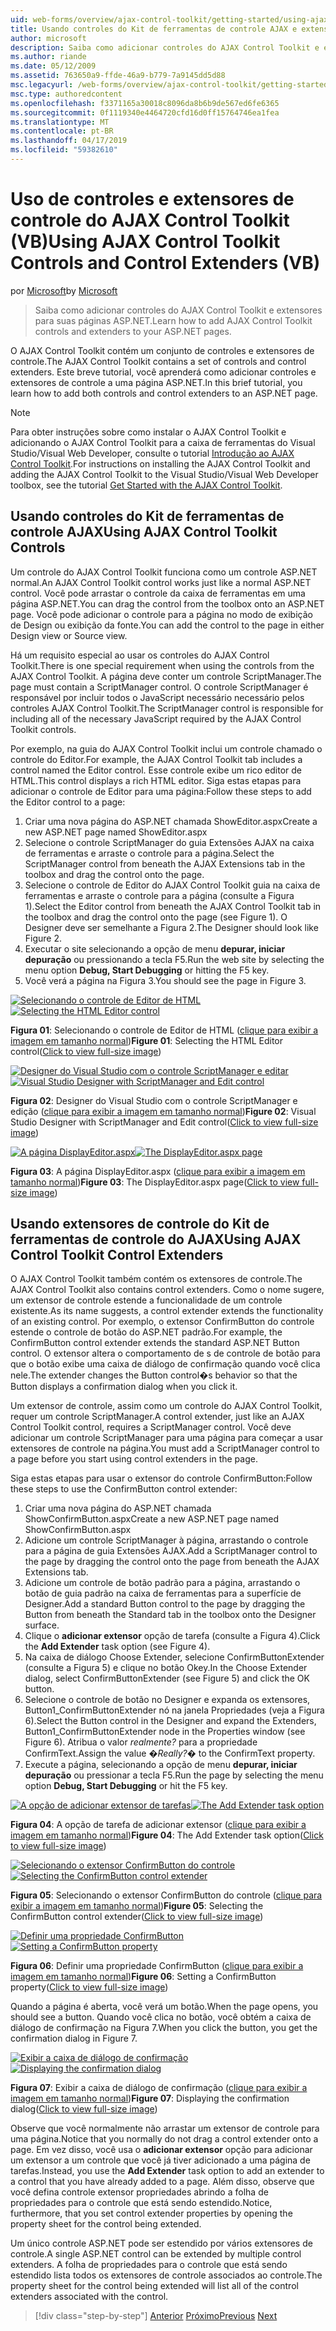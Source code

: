```yaml
---
uid: web-forms/overview/ajax-control-toolkit/getting-started/using-ajax-control-toolkit-controls-and-control-extenders-vb
title: Usando controles do Kit de ferramentas de controle AJAX e extensores de controle (VB) | Microsoft Docs
author: microsoft
description: Saiba como adicionar controles do AJAX Control Toolkit e extensores para suas páginas ASP.NET.
ms.author: riande
ms.date: 05/12/2009
ms.assetid: 763650a9-ffde-46a9-b779-7a9145dd5d88
msc.legacyurl: /web-forms/overview/ajax-control-toolkit/getting-started/using-ajax-control-toolkit-controls-and-control-extenders-vb
msc.type: authoredcontent
ms.openlocfilehash: f3371165a30018c8096da8b6b9de567ed6fe6365
ms.sourcegitcommit: 0f1119340e4464720cfd16d0ff15764746ea1fea
ms.translationtype: MT
ms.contentlocale: pt-BR
ms.lasthandoff: 04/17/2019
ms.locfileid: "59382610"
---
```

# <a name="using-ajax-control-toolkit-controls-and-control-extenders-vb"></a><span data-ttu-id="96c71-103">Uso de controles e extensores de controle do AJAX Control Toolkit (VB)</span><span class="sxs-lookup"><span data-stu-id="96c71-103">Using AJAX Control Toolkit Controls and Control Extenders (VB)</span></span>

<span data-ttu-id="96c71-104">por [Microsoft](https://github.com/microsoft)</span><span class="sxs-lookup"><span data-stu-id="96c71-104">by [Microsoft](https://github.com/microsoft)</span></span>

> <span data-ttu-id="96c71-105">Saiba como adicionar controles do AJAX Control Toolkit e extensores para suas páginas ASP.NET.</span><span class="sxs-lookup"><span data-stu-id="96c71-105">Learn how to add AJAX Control Toolkit controls and extenders to your ASP.NET pages.</span></span>


<span data-ttu-id="96c71-106">O AJAX Control Toolkit contém um conjunto de controles e extensores de controle.</span><span class="sxs-lookup"><span data-stu-id="96c71-106">The AJAX Control Toolkit contains a set of controls and control extenders.</span></span> <span data-ttu-id="96c71-107">Este breve tutorial, você aprenderá como adicionar controles e extensores de controle a uma página ASP.NET.</span><span class="sxs-lookup"><span data-stu-id="96c71-107">In this brief tutorial, you learn how to add both controls and control extenders to an ASP.NET page.</span></span>

> [!NOTE] 
> 
> <span data-ttu-id="96c71-108">Para obter instruções sobre como instalar o AJAX Control Toolkit e adicionando o AJAX Control Toolkit para a caixa de ferramentas do Visual Studio/Visual Web Developer, consulte o tutorial [Introdução ao AJAX Control Toolkit](get-started-with-the-ajax-control-toolkit-vb.md).</span><span class="sxs-lookup"><span data-stu-id="96c71-108">For instructions on installing the AJAX Control Toolkit and adding the AJAX Control Toolkit to the Visual Studio/Visual Web Developer toolbox, see the tutorial [Get Started with the AJAX Control Toolkit](get-started-with-the-ajax-control-toolkit-vb.md).</span></span>


## <a name="using-ajax-control-toolkit-controls"></a><span data-ttu-id="96c71-109">Usando controles do Kit de ferramentas de controle AJAX</span><span class="sxs-lookup"><span data-stu-id="96c71-109">Using AJAX Control Toolkit Controls</span></span>

<span data-ttu-id="96c71-110">Um controle do AJAX Control Toolkit funciona como um controle ASP.NET normal.</span><span class="sxs-lookup"><span data-stu-id="96c71-110">An AJAX Control Toolkit control works just like a normal ASP.NET control.</span></span> <span data-ttu-id="96c71-111">Você pode arrastar o controle da caixa de ferramentas em uma página ASP.NET.</span><span class="sxs-lookup"><span data-stu-id="96c71-111">You can drag the control from the toolbox onto an ASP.NET page.</span></span> <span data-ttu-id="96c71-112">Você pode adicionar o controle para a página no modo de exibição de Design ou exibição da fonte.</span><span class="sxs-lookup"><span data-stu-id="96c71-112">You can add the control to the page in either Design view or Source view.</span></span>

<span data-ttu-id="96c71-113">Há um requisito especial ao usar os controles do AJAX Control Toolkit.</span><span class="sxs-lookup"><span data-stu-id="96c71-113">There is one special requirement when using the controls from the AJAX Control Toolkit.</span></span> <span data-ttu-id="96c71-114">A página deve conter um controle ScriptManager.</span><span class="sxs-lookup"><span data-stu-id="96c71-114">The page must contain a ScriptManager control.</span></span> <span data-ttu-id="96c71-115">O controle ScriptManager é responsável por incluir todos o JavaScript necessário necessário pelos controles AJAX Control Toolkit.</span><span class="sxs-lookup"><span data-stu-id="96c71-115">The ScriptManager control is responsible for including all of the necessary JavaScript required by the AJAX Control Toolkit controls.</span></span>

<span data-ttu-id="96c71-116">Por exemplo, na guia do AJAX Control Toolkit inclui um controle chamado o controle do Editor.</span><span class="sxs-lookup"><span data-stu-id="96c71-116">For example, the AJAX Control Toolkit tab includes a control named the Editor control.</span></span> <span data-ttu-id="96c71-117">Esse controle exibe um rico editor de HTML.</span><span class="sxs-lookup"><span data-stu-id="96c71-117">This control displays a rich HTML editor.</span></span> <span data-ttu-id="96c71-118">Siga estas etapas para adicionar o controle de Editor para uma página:</span><span class="sxs-lookup"><span data-stu-id="96c71-118">Follow these steps to add the Editor control to a page:</span></span>

1. <span data-ttu-id="96c71-119">Criar uma nova página do ASP.NET chamada ShowEditor.aspx</span><span class="sxs-lookup"><span data-stu-id="96c71-119">Create a new ASP.NET page named ShowEditor.aspx</span></span>
2. <span data-ttu-id="96c71-120">Selecione o controle ScriptManager do guia Extensões AJAX na caixa de ferramentas e arraste o controle para a página.</span><span class="sxs-lookup"><span data-stu-id="96c71-120">Select the ScriptManager control from beneath the AJAX Extensions tab in the toolbox and drag the control onto the page.</span></span>
3. <span data-ttu-id="96c71-121">Selecione o controle de Editor do AJAX Control Toolkit guia na caixa de ferramentas e arraste o controle para a página (consulte a Figura 1).</span><span class="sxs-lookup"><span data-stu-id="96c71-121">Select the Editor control from beneath the AJAX Control Toolkit tab in the toolbox and drag the control onto the page (see Figure 1).</span></span> <span data-ttu-id="96c71-122">O Designer deve ser semelhante a Figura 2.</span><span class="sxs-lookup"><span data-stu-id="96c71-122">The Designer should look like Figure 2.</span></span>
4. <span data-ttu-id="96c71-123">Executar o site selecionando a opção de menu **depurar, iniciar depuração** ou pressionando a tecla F5.</span><span class="sxs-lookup"><span data-stu-id="96c71-123">Run the web site by selecting the menu option **Debug, Start Debugging** or hitting the F5 key.</span></span>
5. <span data-ttu-id="96c71-124">Você verá a página na Figura 3.</span><span class="sxs-lookup"><span data-stu-id="96c71-124">You should see the page in Figure 3.</span></span>


<span data-ttu-id="96c71-125">[![Selecionando o controle de Editor de HTML](using-ajax-control-toolkit-controls-and-control-extenders-vb/_static/image1.jpg)](using-ajax-control-toolkit-controls-and-control-extenders-vb/_static/image1.png)</span><span class="sxs-lookup"><span data-stu-id="96c71-125">[![Selecting the HTML Editor control](using-ajax-control-toolkit-controls-and-control-extenders-vb/_static/image1.jpg)](using-ajax-control-toolkit-controls-and-control-extenders-vb/_static/image1.png)</span></span>

<span data-ttu-id="96c71-126">**Figura 01**: Selecionando o controle de Editor de HTML ([clique para exibir a imagem em tamanho normal](using-ajax-control-toolkit-controls-and-control-extenders-vb/_static/image2.png))</span><span class="sxs-lookup"><span data-stu-id="96c71-126">**Figure 01**: Selecting the HTML Editor control([Click to view full-size image](using-ajax-control-toolkit-controls-and-control-extenders-vb/_static/image2.png))</span></span>


<span data-ttu-id="96c71-127">[![Designer do Visual Studio com o controle ScriptManager e editar](using-ajax-control-toolkit-controls-and-control-extenders-vb/_static/image2.jpg)](using-ajax-control-toolkit-controls-and-control-extenders-vb/_static/image3.png)</span><span class="sxs-lookup"><span data-stu-id="96c71-127">[![Visual Studio Designer with ScriptManager and Edit control](using-ajax-control-toolkit-controls-and-control-extenders-vb/_static/image2.jpg)](using-ajax-control-toolkit-controls-and-control-extenders-vb/_static/image3.png)</span></span>

<span data-ttu-id="96c71-128">**Figura 02**: Designer do Visual Studio com o controle ScriptManager e edição ([clique para exibir a imagem em tamanho normal](using-ajax-control-toolkit-controls-and-control-extenders-vb/_static/image4.png))</span><span class="sxs-lookup"><span data-stu-id="96c71-128">**Figure 02**: Visual Studio Designer with ScriptManager and Edit control([Click to view full-size image](using-ajax-control-toolkit-controls-and-control-extenders-vb/_static/image4.png))</span></span>


<span data-ttu-id="96c71-129">[![A página DisplayEditor.aspx](using-ajax-control-toolkit-controls-and-control-extenders-vb/_static/image3.jpg)](using-ajax-control-toolkit-controls-and-control-extenders-vb/_static/image5.png)</span><span class="sxs-lookup"><span data-stu-id="96c71-129">[![The DisplayEditor.aspx page](using-ajax-control-toolkit-controls-and-control-extenders-vb/_static/image3.jpg)](using-ajax-control-toolkit-controls-and-control-extenders-vb/_static/image5.png)</span></span>

<span data-ttu-id="96c71-130">**Figura 03**: A página DisplayEditor.aspx ([clique para exibir a imagem em tamanho normal](using-ajax-control-toolkit-controls-and-control-extenders-vb/_static/image6.png))</span><span class="sxs-lookup"><span data-stu-id="96c71-130">**Figure 03**: The DisplayEditor.aspx page([Click to view full-size image](using-ajax-control-toolkit-controls-and-control-extenders-vb/_static/image6.png))</span></span>


## <a name="using-ajax-control-toolkit-control-extenders"></a><span data-ttu-id="96c71-131">Usando extensores de controle do Kit de ferramentas de controle do AJAX</span><span class="sxs-lookup"><span data-stu-id="96c71-131">Using AJAX Control Toolkit Control Extenders</span></span>

<span data-ttu-id="96c71-132">O AJAX Control Toolkit também contém os extensores de controle.</span><span class="sxs-lookup"><span data-stu-id="96c71-132">The AJAX Control Toolkit also contains control extenders.</span></span> <span data-ttu-id="96c71-133">Como o nome sugere, um extensor de controle estende a funcionalidade de um controle existente.</span><span class="sxs-lookup"><span data-stu-id="96c71-133">As its name suggests, a control extender extends the functionality of an existing control.</span></span> <span data-ttu-id="96c71-134">Por exemplo, o extensor ConfirmButton do controle estende o controle de botão do ASP.NET padrão.</span><span class="sxs-lookup"><span data-stu-id="96c71-134">For example, the ConfirmButton control extender extends the standard ASP.NET Button control.</span></span> <span data-ttu-id="96c71-135">O extensor altera o comportamento de s de controle de botão para que o botão exibe uma caixa de diálogo de confirmação quando você clica nele.</span><span class="sxs-lookup"><span data-stu-id="96c71-135">The extender changes the Button control�s behavior so that the Button displays a confirmation dialog when you click it.</span></span>

<span data-ttu-id="96c71-136">Um extensor de controle, assim como um controle do AJAX Control Toolkit, requer um controle ScriptManager.</span><span class="sxs-lookup"><span data-stu-id="96c71-136">A control extender, just like an AJAX Control Toolkit control, requires a ScriptManager control.</span></span> <span data-ttu-id="96c71-137">Você deve adicionar um controle ScriptManager para uma página para começar a usar extensores de controle na página.</span><span class="sxs-lookup"><span data-stu-id="96c71-137">You must add a ScriptManager control to a page before you start using control extenders in the page.</span></span>

<span data-ttu-id="96c71-138">Siga estas etapas para usar o extensor do controle ConfirmButton:</span><span class="sxs-lookup"><span data-stu-id="96c71-138">Follow these steps to use the ConfirmButton control extender:</span></span>

1. <span data-ttu-id="96c71-139">Criar uma nova página do ASP.NET chamada ShowConfirmButton.aspx</span><span class="sxs-lookup"><span data-stu-id="96c71-139">Create a new ASP.NET page named ShowConfirmButton.aspx</span></span>
2. <span data-ttu-id="96c71-140">Adicione um controle ScriptManager à página, arrastando o controle para a página de guia Extensões AJAX.</span><span class="sxs-lookup"><span data-stu-id="96c71-140">Add a ScriptManager control to the page by dragging the control onto the page from beneath the AJAX Extensions tab.</span></span>
3. <span data-ttu-id="96c71-141">Adicione um controle de botão padrão para a página, arrastando o botão de guia padrão na caixa de ferramentas para a superfície de Designer.</span><span class="sxs-lookup"><span data-stu-id="96c71-141">Add a standard Button control to the page by dragging the Button from beneath the Standard tab in the toolbox onto the Designer surface.</span></span>
4. <span data-ttu-id="96c71-142">Clique o **adicionar extensor** opção de tarefa (consulte a Figura 4).</span><span class="sxs-lookup"><span data-stu-id="96c71-142">Click the **Add Extender** task option (see Figure 4).</span></span>
5. <span data-ttu-id="96c71-143">Na caixa de diálogo Choose Extender, selecione ConfirmButtonExtender (consulte a Figura 5) e clique no botão Okey.</span><span class="sxs-lookup"><span data-stu-id="96c71-143">In the Choose Extender dialog, select ConfirmButtonExtender (see Figure 5) and click the OK button.</span></span>
6. <span data-ttu-id="96c71-144">Selecione o controle de botão no Designer e expanda os extensores, Button1\_ConfirmButtonExtender nó na janela Propriedades (veja a Figura 6).</span><span class="sxs-lookup"><span data-stu-id="96c71-144">Select the Button control in the Designer and expand the Extenders, Button1\_ConfirmButtonExtender node in the Properties window (see Figure 6).</span></span> <span data-ttu-id="96c71-145">Atribua o valor *realmente?* para a propriedade ConfirmText.</span><span class="sxs-lookup"><span data-stu-id="96c71-145">Assign the value *�Really?�* to the ConfirmText property.</span></span>
7. <span data-ttu-id="96c71-146">Execute a página, selecionando a opção de menu **depurar, iniciar depuração** ou pressionar a tecla F5.</span><span class="sxs-lookup"><span data-stu-id="96c71-146">Run the page by selecting the menu option **Debug, Start Debugging** or hit the F5 key.</span></span>


<span data-ttu-id="96c71-147">[![A opção de adicionar extensor de tarefas](using-ajax-control-toolkit-controls-and-control-extenders-vb/_static/image4.jpg)](using-ajax-control-toolkit-controls-and-control-extenders-vb/_static/image7.png)</span><span class="sxs-lookup"><span data-stu-id="96c71-147">[![The Add Extender task option](using-ajax-control-toolkit-controls-and-control-extenders-vb/_static/image4.jpg)](using-ajax-control-toolkit-controls-and-control-extenders-vb/_static/image7.png)</span></span>

<span data-ttu-id="96c71-148">**Figura 04**: A opção de tarefa de adicionar extensor ([clique para exibir a imagem em tamanho normal](using-ajax-control-toolkit-controls-and-control-extenders-vb/_static/image8.png))</span><span class="sxs-lookup"><span data-stu-id="96c71-148">**Figure 04**: The Add Extender task option([Click to view full-size image](using-ajax-control-toolkit-controls-and-control-extenders-vb/_static/image8.png))</span></span>


<span data-ttu-id="96c71-149">[![Selecionando o extensor ConfirmButton do controle](using-ajax-control-toolkit-controls-and-control-extenders-vb/_static/image5.jpg)](using-ajax-control-toolkit-controls-and-control-extenders-vb/_static/image9.png)</span><span class="sxs-lookup"><span data-stu-id="96c71-149">[![Selecting the ConfirmButton control extender](using-ajax-control-toolkit-controls-and-control-extenders-vb/_static/image5.jpg)](using-ajax-control-toolkit-controls-and-control-extenders-vb/_static/image9.png)</span></span>

<span data-ttu-id="96c71-150">**Figura 05**: Selecionando o extensor ConfirmButton do controle ([clique para exibir a imagem em tamanho normal](using-ajax-control-toolkit-controls-and-control-extenders-vb/_static/image10.png))</span><span class="sxs-lookup"><span data-stu-id="96c71-150">**Figure 05**: Selecting the ConfirmButton control extender([Click to view full-size image](using-ajax-control-toolkit-controls-and-control-extenders-vb/_static/image10.png))</span></span>


<span data-ttu-id="96c71-151">[![Definir uma propriedade ConfirmButton](using-ajax-control-toolkit-controls-and-control-extenders-vb/_static/image6.jpg)](using-ajax-control-toolkit-controls-and-control-extenders-vb/_static/image11.png)</span><span class="sxs-lookup"><span data-stu-id="96c71-151">[![Setting a ConfirmButton property](using-ajax-control-toolkit-controls-and-control-extenders-vb/_static/image6.jpg)](using-ajax-control-toolkit-controls-and-control-extenders-vb/_static/image11.png)</span></span>

<span data-ttu-id="96c71-152">**Figura 06**: Definir uma propriedade ConfirmButton ([clique para exibir a imagem em tamanho normal](using-ajax-control-toolkit-controls-and-control-extenders-vb/_static/image12.png))</span><span class="sxs-lookup"><span data-stu-id="96c71-152">**Figure 06**: Setting a ConfirmButton property([Click to view full-size image](using-ajax-control-toolkit-controls-and-control-extenders-vb/_static/image12.png))</span></span>


<span data-ttu-id="96c71-153">Quando a página é aberta, você verá um botão.</span><span class="sxs-lookup"><span data-stu-id="96c71-153">When the page opens, you should see a button.</span></span> <span data-ttu-id="96c71-154">Quando você clica no botão, você obtém a caixa de diálogo de confirmação na Figura 7.</span><span class="sxs-lookup"><span data-stu-id="96c71-154">When you click the button, you get the confirmation dialog in Figure 7.</span></span>


<span data-ttu-id="96c71-155">[![Exibir a caixa de diálogo de confirmação](using-ajax-control-toolkit-controls-and-control-extenders-vb/_static/image7.jpg)](using-ajax-control-toolkit-controls-and-control-extenders-vb/_static/image13.png)</span><span class="sxs-lookup"><span data-stu-id="96c71-155">[![Displaying the confirmation dialog](using-ajax-control-toolkit-controls-and-control-extenders-vb/_static/image7.jpg)](using-ajax-control-toolkit-controls-and-control-extenders-vb/_static/image13.png)</span></span>

<span data-ttu-id="96c71-156">**Figura 07**: Exibir a caixa de diálogo de confirmação ([clique para exibir a imagem em tamanho normal](using-ajax-control-toolkit-controls-and-control-extenders-vb/_static/image14.png))</span><span class="sxs-lookup"><span data-stu-id="96c71-156">**Figure 07**: Displaying the confirmation dialog([Click to view full-size image](using-ajax-control-toolkit-controls-and-control-extenders-vb/_static/image14.png))</span></span>


<span data-ttu-id="96c71-157">Observe que você normalmente não arrastar um extensor de controle para uma página.</span><span class="sxs-lookup"><span data-stu-id="96c71-157">Notice that you normally do not drag a control extender onto a page.</span></span> <span data-ttu-id="96c71-158">Em vez disso, você usa o **adicionar extensor** opção para adicionar um extensor a um controle que você já tiver adicionado a uma página de tarefas.</span><span class="sxs-lookup"><span data-stu-id="96c71-158">Instead, you use the **Add Extender** task option to add an extender to a control that you have already added to a page.</span></span> <span data-ttu-id="96c71-159">Além disso, observe que você defina controle extensor propriedades abrindo a folha de propriedades para o controle que está sendo estendido.</span><span class="sxs-lookup"><span data-stu-id="96c71-159">Notice, furthermore, that you set control extender properties by opening the property sheet for the control being extended.</span></span>

<span data-ttu-id="96c71-160">Um único controle ASP.NET pode ser estendido por vários extensores de controle.</span><span class="sxs-lookup"><span data-stu-id="96c71-160">A single ASP.NET control can be extended by multiple control extenders.</span></span> <span data-ttu-id="96c71-161">A folha de propriedades para o controle que está sendo estendido lista todos os extensores de controle associados ao controle.</span><span class="sxs-lookup"><span data-stu-id="96c71-161">The property sheet for the control being extended will list all of the control extenders associated with the control.</span></span>

> [!div class="step-by-step"]
> <span data-ttu-id="96c71-162">[Anterior](get-started-with-the-ajax-control-toolkit-vb.md)
> [Próximo](creating-a-custom-ajax-control-toolkit-control-extender-vb.md)</span><span class="sxs-lookup"><span data-stu-id="96c71-162">[Previous](get-started-with-the-ajax-control-toolkit-vb.md)
[Next](creating-a-custom-ajax-control-toolkit-control-extender-vb.md)</span></span>
